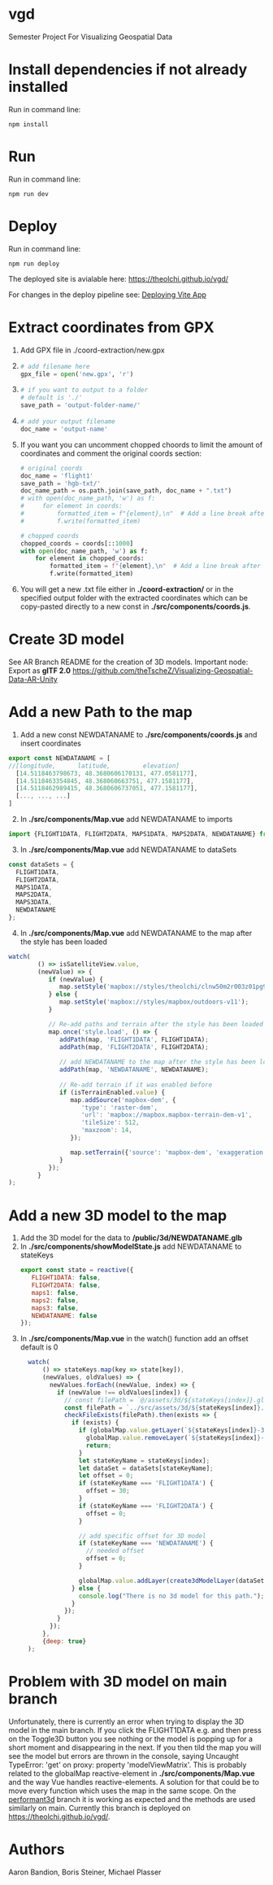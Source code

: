 # vgd
Semester Project For Visualizing Geospatial Data

# Install dependencies if not already installed
Run in command line:
```
npm install
```

# Run
Run in command line:
```
npm run dev
```

# Deploy
Run in command line:
```
npm run deploy
```
The deployed site is avialable here: <https://theolchi.github.io/vgd/>

For changes in the deploy pipeline see:
[Deploying Vite App](https://medium.com/@aishwaryaparab1/deploying-vite-deploying-vite-app-to-github-pages-166fff40ffd3)

# Extract coordinates from GPX
1. Add GPX file in ./coord-extraction/new.gpx
2. ```python
   # add filename here
   gpx_file = open('new.gpx', 'r')
   ```
3. ```python
   # if you want to output to a folder
   # default is './'
   save_path = 'output-folder-name/'
   ```
4. ```python
   # add your output filename
   doc_name = 'output-name'
   ```
5. If you want you can uncomment chopped choords to limit the amount of coordinates and comment the original coords section:
   ```python
   # original coords
   doc_name = 'flight1'
   save_path = 'hgb-txt/'
   doc_name_path = os.path.join(save_path, doc_name + ".txt")
   # with open(doc_name_path, 'w') as f:
   #     for element in coords:
   #         formatted_item = f"{element},\n"  # Add a line break after each element
   #         f.write(formatted_item)
   
   # chopped coords
   chopped_coords = coords[::1000]
   with open(doc_name_path, 'w') as f:
       for element in chopped_coords:
           formatted_item = f"{element},\n"  # Add a line break after each element
           f.write(formatted_item)
   ```
6. You will get a new .txt file either in **./coord-extraction/** or in the specified output folder with the extracted coordinates which can be copy-pasted directly to a new const in **./src/components/coords.js**.

# Create 3D model
See AR Branch README for the creation of 3D models. Important node: Export as **glTF 2.0**
<https://github.com/theTscheZ/Visualizing-Geospatial-Data-AR-Unity>

# Add a new Path to the map
1. Add a new const NEWDATANAME to **./src/components/coords.js** and insert coordinates
```javascript
export const NEWDATANAME = [
//[longitude,      latitude,         elevation]
  [14.5118463798673, 48.3680606170131, 477.0581177],
  [14.5118463354845, 48.368060663751, 477.1581177],
  [14.5118462989415, 48.3680606737051, 477.1581177],
  [..., ..., ...]
]
```
2. In **./src/components/Map.vue** add NEWDATANAME to imports
```javascript
import {FLIGHT1DATA, FLIGHT2DATA, MAPS1DATA, MAPS2DATA, NEWDATANAME} from './coords.js';
```
3. In **./src/components/Map.vue** add NEWDATANAME to dataSets
```javascript
const dataSets = {
  FLIGHT1DATA,
  FLIGHT2DATA,
  MAPS1DATA,
  MAPS2DATA,
  MAPS3DATA,
  NEWDATANAME
};
```
4. In **./src/components/Map.vue** add NEWDATANAME to the map after the style has been loaded
```javascript
watch(
        () => isSatelliteView.value,
        (newValue) => {
           if (newValue) {
              map.setStyle('mapbox://styles/theolchi/clnw50m2r003z01pg94do2adn');
           } else {
              map.setStyle('mapbox://styles/mapbox/outdoors-v11');
           }

           // Re-add paths and terrain after the style has been loaded
           map.once('style.load', () => {
              addPath(map, 'FLIGHT1DATA', FLIGHT1DATA);
              addPath(map, 'FLIGHT2DATA', FLIGHT2DATA);
              
              // add NEWDATANAME to the map after the style has been loaded
              addPath(map, 'NEWDATANAME', NEWDATANAME);
              
              // Re-add terrain if it was enabled before
              if (isTerrainEnabled.value) {
                 map.addSource('mapbox-dem', {
                    'type': 'raster-dem',
                    'url': 'mapbox://mapbox.mapbox-terrain-dem-v1',
                    'tileSize': 512,
                    'maxzoom': 14,
                 });

                 map.setTerrain({'source': 'mapbox-dem', 'exaggeration': 1.5});
              }
           });
        }
);
```

# Add a new 3D model to the map
1. Add the 3D model for the data to **/public/3d/NEWDATANAME.glb**
2. In **./src/components/showModelState.js** add NEWDATANAME to stateKeys
   ```javascript
   export const state = reactive({
      FLIGHT1DATA: false,
      FLIGHT2DATA: false,
      maps1: false,
      maps2: false,
      maps3: false,
      NEWDATANAME: false
   });
   ```
3. In **./src/components/Map.vue** in the watch() function add an offset default is 0
   ```javascript
     watch(
         () => stateKeys.map(key => state[key]),
         (newValues, oldValues) => {
           newValues.forEach((newValue, index) => {
             if (newValue !== oldValues[index]) {
               // const filePath = `@/assets/3d/${stateKeys[index]}.glb`;
               const filePath = `../src/assets/3d/${stateKeys[index]}.glb`;
               checkFileExists(filePath).then(exists => {
                 if (exists) {
                   if (globalMap.value.getLayer(`${stateKeys[index]}-3d`)) {
                     globalMap.value.removeLayer(`${stateKeys[index]}-3d`);
                     return;
                   }
                   let stateKeyName = stateKeys[index];
                   let dataSet = dataSets[stateKeyName];
                   let offset = 0;
                   if (stateKeyName === 'FLIGHT1DATA') {
                     offset = 30;
                   }
                   if (stateKeyName === 'FLIGHT2DATA') {
                     offset = 0;
                   }
   
                   // add specific offset for 3D model
                   if (stateKeyName === 'NEWDATANAME') {
                     // needed offset
                     offset = 0;
                   }
   
                   globalMap.value.addLayer(create3dModelLayer(dataSet[0], globalMap.value.queryTerrainElevation(dataSet[0]) + offset, [Math.PI / 2, 0, 0], `${filePath}`, `${stateKeys[index]}-3d`), 'waterway-label');
                 } else {
                   console.log("There is no 3d model for this path.");
                 }
               });
             }
           });
         },
         {deep: true}
     );
   ```

# Problem with 3D model on main branch
Unfortunately, there is currently an error when trying to display the 3D model in the main branch. If you click the FLIGHT1DATA e.g. and then press on the Toggle3D button you see nothing or the model is popping up for a short moment and disappearing in the next. If you then tild the map you will see the model but errors are thrown in the console, saying Uncaught TypeError: 'get' on proxy: property 'modelViewMatrix'. This is probably related to the globalMap reactive-element in **./src/components/Map.vue** and the way Vue handles reactive-elements. A solution for that could be to move every function which uses the map in the same scope. On the [performant3d](https://github.com/theOlchi/vgd/tree/performant3d) branch it is working as expected and the methods are used similarly on main. Currently this branch is deployed on <https://theolchi.github.io/vgd/>.

# Authors
Aaron Bandion, Boris Steiner, Michael Plasser
